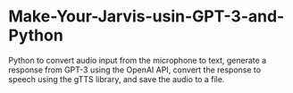 # Make-Your-Jarvis-usin-GPT-3-and-Python
Python to convert audio input from the microphone to text, generate a response from GPT-3 using the OpenAI API, convert the response to speech using the gTTS library, and save the audio to a file. 
